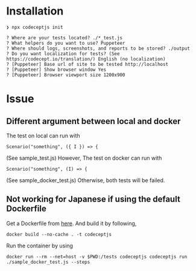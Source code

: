 # Installation
```
❯ npx codeceptjs init

? Where are your tests located? ./*_test.js
? What helpers do you want to use? Puppeteer
? Where should logs, screenshots, and reports to be stored? ./output
? Do you want localization for tests? (See https://codecept.io/translation/) English (no localization)
? [Puppeteer] Base url of site to be tested http://localhost
? [Puppeteer] Show browser window Yes
? [Puppeteer] Browser viewport size 1200x900
```

# Issue
## Different argument between local and docker
The test on local can run with
```
Scenario("something", ({ I }) => {
```
(See sample_test.js)
However, The test on docker can run with
```
Scenario("something", (I) => {
```
(See sample_docker_test.js)
Otherwise, both tests will be failed.

## Not working for Japanese if using the default Dockerfile
Get a Dockerfile from [here](git@github.com:Photosynth-inc/CodeceptJS.git).
And build it by following,
```
docker build --no-cache . -t codeceptjs
```
Run the container by using
```
docker run --rm --net=host -v $PWD:/tests codeceptjs codeceptjs run ./sample_docker_test.js --steps
```
